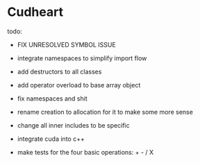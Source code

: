 # Cudheart

todo:
- FIX UNRESOLVED SYMBOL ISSUE


- integrate namespaces to simplify import flow
- add destructors to all classes
- add operator overload to base array object
- fix namespaces and shit
- rename creation to allocation for it to make some more sense
- change all inner includes to be specific
- integrate cuda into c++
- make tests for the four basic operations: + - / X
